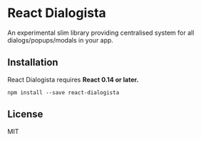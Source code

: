 React Dialogista
=================

An experimental slim library providing centralised system for all dialogs/popups/modals in your app.

## Installation

React Dialogista requires **React 0.14 or later.**

```
npm install --save react-dialogista
```

## License
MIT


